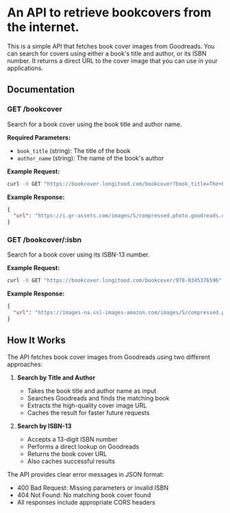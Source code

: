 # An API to retrieve bookcovers from the internet.

This is a simple API that fetches book cover images from Goodreads. You can search for covers using either a book's title and author, or its ISBN number. It returns a direct URL to the cover image that you can use in your applications.

## Documentation

### GET /bookcover

Search for a book cover using the book title and author name.

**Required Parameters:**
- `book_title` (string): The title of the book
- `author_name` (string): The name of the book's author

**Example Request:**
```bash
curl -X GET "https://bookcover.longitood.com/bookcover?book_title=The+Pale+Blue+Dot&author_name=Carl+Sagan"
```

**Example Response:**
```json
{
  "url": "https://i.gr-assets.com/images/S/compressed.photo.goodreads.com/books/1388620656i/55030.jpg"
}
```

### GET /bookcover/:isbn

Search for a book cover using its ISBN-13 number.

**Example Request:**
```bash
curl -X GET "https://bookcover.longitood.com/bookcover/978-0345376596"
```

**Example Response:**
```json
{
  "url": "https://images-na.ssl-images-amazon.com/images/S/compressed.photo.goodreads.com/books/1500191671i/61663.jpg"
}
```

## How It Works

The API fetches book cover images from Goodreads using two different approaches:

1. **Search by Title and Author**
   - Takes the book title and author name as input
   - Searches Goodreads and finds the matching book
   - Extracts the high-quality cover image URL
   - Caches the result for faster future requests

2. **Search by ISBN-13**
   - Accepts a 13-digit ISBN number
   - Performs a direct lookup on Goodreads
   - Returns the book cover URL
   - Also caches successful results


The API provides clear error messages in JSON format:
- 400 Bad Request: Missing parameters or invalid ISBN
- 404 Not Found: No matching book cover found
- All responses include appropriate CORS headers
